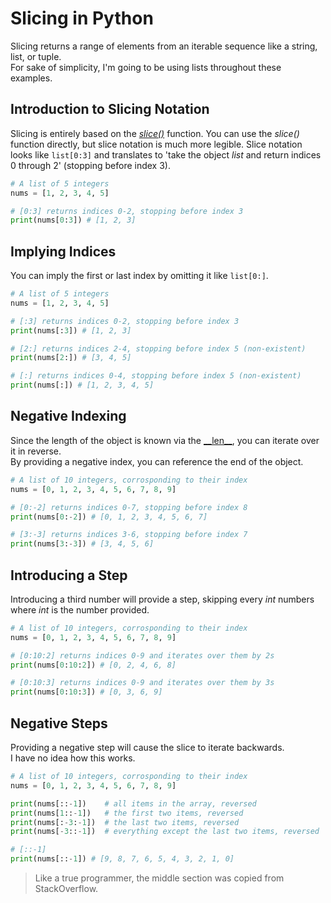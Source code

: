 # Slicing in Python
Slicing returns a range of elements from an iterable sequence like a string, list, or tuple. <br />
For sake of simplicity, I'm going to be using lists throughout these examples.

## Introduction to Slicing Notation
Slicing is entirely based on the [_slice()_](https://www.w3schools.com/python/ref_func_slice.asp) function.
You can use the _slice()_ function directly, but slice notation is much more legible. Slice notation looks like
`list[0:3]` and translates to 'take the object _list_ and return indices 0 through 2' (stopping before index 3).

```Python
# A list of 5 integers
nums = [1, 2, 3, 4, 5]

# [0:3] returns indices 0-2, stopping before index 3
print(nums[0:3]) # [1, 2, 3]
```

## Implying Indices
You can imply the first or last index by omitting it like `list[0:]`.

```Python
# A list of 5 integers
nums = [1, 2, 3, 4, 5]

# [:3] returns indices 0-2, stopping before index 3
print(nums[:3]) # [1, 2, 3]

# [2:] returns indices 2-4, stopping before index 5 (non-existent)
print(nums[2:]) # [3, 4, 5]

# [:] returns indices 0-4, stopping before index 5 (non-existent)
print(nums[:]) # [1, 2, 3, 4, 5]
```

## Negative Indexing
Since the length of the object is known via the [\_\_len\_\_](https://stackoverflow.com/questions/49929998/what-is-magic-about-len/49930062), you can iterate over it in 
reverse. <br /> 
By providing a negative index, you can reference the end of the object. 

```Python
# A list of 10 integers, corrosponding to their index
nums = [0, 1, 2, 3, 4, 5, 6, 7, 8, 9]

# [0:-2] returns indices 0-7, stopping before index 8
print(nums[0:-2]) # [0, 1, 2, 3, 4, 5, 6, 7]

# [3:-3] returns indices 3-6, stopping before index 7
print(nums[3:-3]) # [3, 4, 5, 6]
```

## Introducing a Step
Introducing a third number will provide a step, skipping every _int_ numbers where _int_ is the number provided. <br />

```Python
# A list of 10 integers, corrosponding to their index
nums = [0, 1, 2, 3, 4, 5, 6, 7, 8, 9]

# [0:10:2] returns indices 0-9 and iterates over them by 2s
print(nums[0:10:2]) # [0, 2, 4, 6, 8]

# [0:10:3] returns indices 0-9 and iterates over them by 3s
print(nums[0:10:3]) # [0, 3, 6, 9]
```

## Negative Steps
Providing a negative step will cause the slice to iterate backwards. <br />
I have no idea how this works.

```Python
# A list of 10 integers, corrosponding to their index
nums = [0, 1, 2, 3, 4, 5, 6, 7, 8, 9]

print(nums[::-1])    # all items in the array, reversed
print(nums[1::-1])   # the first two items, reversed
print(nums[:-3:-1])  # the last two items, reversed
print(nums[-3::-1])  # everything except the last two items, reversed

# [::-1]
print(nums[::-1]) # [9, 8, 7, 6, 5, 4, 3, 2, 1, 0]
```
> Like a true programmer, the middle section was copied from StackOverflow.
